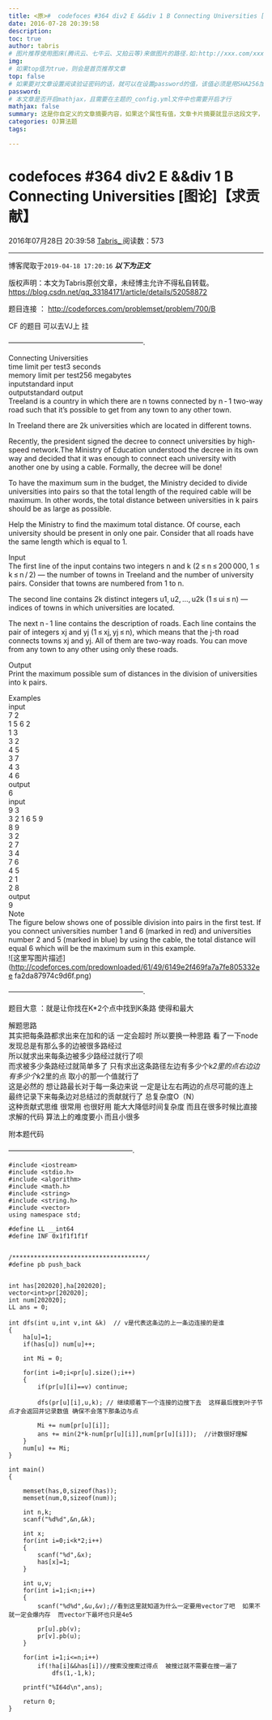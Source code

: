 ```yaml
---
title: <原>#  codefoces #364 div2 E &&div 1 B Connecting Universities [图论]【求贡献】
date: 2016-07-28 20:39:58
description:
toc: true
author: tabris
# 图片推荐使用图床(腾讯云、七牛云、又拍云等)来做图片的路径.如:http://xxx.com/xxx.jpg
img: 
# 如果top值为true，则会是首页推荐文章
top: false
# 如果要对文章设置阅读验证密码的话，就可以在设置password的值，该值必须是用SHA256加密后的密码，防止被他人识破
password: 
# 本文章是否开启mathjax，且需要在主题的_config.yml文件中也需要开启才行
mathjax: false
summary: 这是你自定义的文章摘要内容，如果这个属性有值，文章卡片摘要就显示这段文字，否则程序会自动截取文章的部分内容作为摘要
categories: OJ算法题
tags:

---
```





#  codefoces #364 div2 E &&div 1 B Connecting Universities [图论]【求贡献】

2016年07月28日 20:39:58  [ Tabris_ ](https://me.csdn.net/qq_33184171) 阅读数：573


--- 
 博客爬取于`2019-04-18 17:20:16`
***以下为正文***

版权声明：本文为Tabris原创文章，未经博主允许不得私自转载。
https://blog.csdn.net/qq_33184171/article/details/52058872

题目连接 ： [ http://codeforces.com/problemset/problem/700/B
](http://codeforces.com/problemset/problem/700/B)

CF 的题目 可以去VJ上 挂

———————————————————.

Connecting Universities  
time limit per test3 seconds  
memory limit per test256 megabytes  
inputstandard input  
outputstandard output  
Treeland is a country in which there are n towns connected by n - 1 two-way
road such that it’s possible to get from any town to any other town.

In Treeland there are 2k universities which are located in different towns.

Recently, the president signed the decree to connect universities by high-
speed network.The Ministry of Education understood the decree in its own way
and decided that it was enough to connect each university with another one by
using a cable. Formally, the decree will be done!

To have the maximum sum in the budget, the Ministry decided to divide
universities into pairs so that the total length of the required cable will be
maximum. In other words, the total distance between universities in k pairs
should be as large as possible.

Help the Ministry to find the maximum total distance. Of course, each
university should be present in only one pair. Consider that all roads have
the same length which is equal to 1.

Input  
The first line of the input contains two integers n and k (2 ≤ n ≤ 200 000, 1
≤ k ≤ n / 2) — the number of towns in Treeland and the number of university
pairs. Consider that towns are numbered from 1 to n.

The second line contains 2k distinct integers u1, u2, …, u2k (1 ≤ ui ≤ n) —
indices of towns in which universities are located.

The next n - 1 line contains the description of roads. Each line contains the
pair of integers xj and yj (1 ≤ xj, yj ≤ n), which means that the j-th road
connects towns xj and yj. All of them are two-way roads. You can move from any
town to any other using only these roads.

Output  
Print the maximum possible sum of distances in the division of universities
into k pairs.

Examples  
input  
7 2  
1 5 6 2  
1 3  
3 2  
4 5  
3 7  
4 3  
4 6  
output  
6  
input  
9 3  
3 2 1 6 5 9  
8 9  
3 2  
2 7  
3 4  
7 6  
4 5  
2 1  
2 8  
output  
9  
Note  
The figure below shows one of possible division into pairs in the first test.
If you connect universities number 1 and 6 (marked in red) and universities
number 2 and 5 (marked in blue) by using the cable, the total distance will
equal 6 which will be the maximum sum in this example.  
![这里写图片描述](http://codeforces.com/predownloaded/61/49/6149e2f469fa7a7fe805332ee
fa2da87974c9d6f.png)

———————————————————.

题目大意 ：就是让你找在K*2个点中找到K条路 使得和最大

解题思路  
其实把每条路都求出来在加和的话 一定会超时 所以要换一种思路 看了一下node 发现总是有那么多的边被很多路经过  
所以就求出来每条边被多少路经过就行了呗  
而求被多少条路经过就简单多了 只有求出这条路径左边有多少个k*2里的点右边边有多少个k*2里的点 取小的那一个值就行了  
这是必然的 想让路最长对于每一条边来说 一定是让左右两边的点尽可能的连上  
最终记录下来每条边对总结过的贡献就行了 总复杂度O（N）  
这种贡献式思维 很常用 也很好用 能大大降低时间复杂度 而且在很多时候比直接求解的代码 算法上的难度要小 而且小很多

附本题代码

—————————————————–.

    
    
    #include <iostream>
    #include <stdio.h>
    #include <algorithm>
    #include <math.h>
    #include <string>
    #include <string.h>
    #include <vector>
    using namespace std;
    
    #define LL __int64
    #define INF 0x1f1f1f1f
    
    
    /*************************************/
    #define pb push_back
    
    
    int has[202020],ha[202020];
    vector<int>pr[202020];
    int num[202020];
    LL ans = 0;
    
    int dfs(int u,int v,int &k)  // v是代表这条边的上一条边连接的是谁
    {
        ha[u]=1;
        if(has[u]) num[u]++;
    
        int Mi = 0;
    
        for(int i=0;i<pr[u].size();i++)
        {
            if(pr[u][i]==v) continue;
    
            dfs(pr[u][i],u,k); // 继续顺着下一个连接的边搜下去  这样最后搜到叶子节点才会返回并记录数值 确保不会落下那条边与点
    
            Mi += num[pr[u][i]];
            ans += min(2*k-num[pr[u][i]],num[pr[u][i]]);  //计数很好理解
        }
        num[u] += Mi;
    }
    
    int main()
    {
    
        memset(has,0,sizeof(has));
        memset(num,0,sizeof(num));
    
        int n,k;
        scanf("%d%d",&n,&k);
    
        int x;
        for(int i=0;i<k*2;i++)
        {
            scanf("%d",&x);
            has[x]=1;
        }
    
        int u,v;
        for(int i=1;i<n;i++)
        {
            scanf("%d%d",&u,&v);//看到这里就知道为什么一定要用vector了吧  如果不 就一定会爆内存  而vector下最坏也只是4e5
    
            pr[u].pb(v);
            pr[v].pb(u);
        }
    
        for(int i=1;i<=n;i++)
            if(!ha[i]&&has[i])//搜索没搜索过得点  被搜过就不需要在搜一遍了
                dfs(1,-1,k);
    
        printf("%I64d\n",ans);
    
        return 0;
    }
    
    

